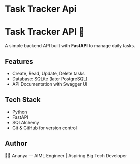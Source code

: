 ﻿# Task Tracker Api

# Task Tracker API 🚀

A simple backend API built with **FastAPI** to manage daily tasks.

## Features
- Create, Read, Update, Delete tasks
- Database: SQLite (later PostgreSQL)
- API Documentation with Swagger UI

## Tech Stack
- Python
- FastAPI
- SQLAlchemy
- Git & GitHub for version control

## Author
👩‍💻 Ananya — AIML Engineer | Aspiring Big Tech Developer

